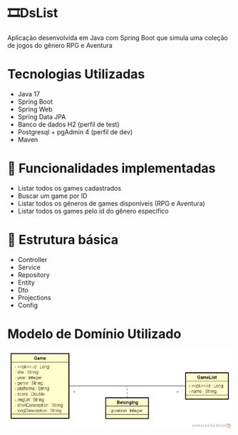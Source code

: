 <h1>🎞DsList</h1>

Aplicação desenvolvida em Java com Spring Boot que simula uma coleção de jogos do gênero RPG e Aventura

# Tecnologias Utilizadas
- Java 17
- Spring Boot
- Spring Web
- Spring Data JPA
- Banco de dados H2 (perfil de test)
- Postgresql + pgAdmin 4 (perfil de dev)
- Maven

# 🔧 Funcionalidades implementadas
- Listar todos os games cadastrados
- Buscar um game por ID
- Listar todos os gêneros de games disponíveis (RPG e Aventura)
- Listar todos os games pelo id do gênero específico

# 📂 Estrutura básica
- Controller 
- Service 
- Repository 
- Entity 
- Dto 
- Projections 
- Config 

# Modelo de Domínio Utilizado
![Diagrama ER](dslist-model.png)



